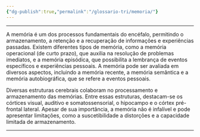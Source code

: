 ```yaml
---
{"dg-publish":true,"permalink":"/glossario-tri/memoria/"}
---
```


---



A memória é um dos processos fundamentais do encéfalo, permitindo o armazenamento, a retenção e a recuperação de informações e experiências passadas. Existem diferentes tipos de memória, como a memória operacional (de curto prazo), que auxilia na resolução de problemas imediatos, e a memória episódica, que possibilita a lembrança de eventos específicos e experiências pessoais. A memória pode ser avaliada em diversos aspectos, incluindo a memória recente, a memória semântica e a memória autobiográfica, que se refere a eventos pessoais.

Diversas estruturas cerebrais colaboram no processamento e armazenamento das memórias. Entre essas estruturas, destacam-se os córtices visual, auditivo e somatossensorial, o hipocampo e o córtex pré-frontal lateral. Apesar de sua importância, a memória não é infalível e pode apresentar limitações, como a suscetibilidade a distorções e a capacidade limitada de armazenamento.


----


